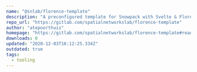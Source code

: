 ```yaml
---
name: "@snlab/florence-template"
description: "A preconfigured template for Snowpack with Svelte & Florence"
repo_url: "https://gitlab.com/spatialnetworkslab/florence-template"
author: "atepoorthuis"
homepage: "https://gitlab.com/spatialnetworkslab/florence-template#readme"
downloads: 8
updated: "2020-12-03T16:12:25.334Z"
outdated: true
tags: 
  - tooling
---
```

